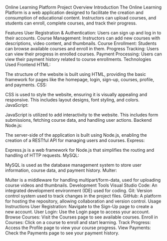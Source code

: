 Online Learning Platform Project Overview
Introduction
The Online Learning Platform is a web application designed to facilitate the creation and consumption of educational content. Instructors can upload courses, and students can enroll, complete courses, and track their progress.

Features
User Registration & Authentication: Users can sign up and log in to their accounts.
Course Management: Instructors can add new courses with descriptions, video content, and thumbnails.
Course Enrollment: Students can browse available courses and enroll in them.
Progress Tracking: Users can view their progress in enrolled courses.
Payment Processing: Users can view their payment history related to course enrollments.
Technologies Used
Frontend
HTML:

The structure of the website is built using HTML, providing the basic framework for pages like the homepage, login, sign-up, courses, profile, and payments.
CSS:

CSS is used to style the website, ensuring it is visually appealing and responsive. This includes layout designs, font styling, and colors.
JavaScript:

JavaScript is utilized to add interactivity to the website. This includes form submissions, fetching course data, and handling user actions.
Backend
Node.js:

The server-side of the application is built using Node.js, enabling the creation of a RESTful API for managing users and courses.
Express:

Express.js is a web framework for Node.js that simplifies the routing and handling of HTTP requests.
MySQL:

MySQL is used as the database management system to store user information, course data, and payment history.
Multer:

Multer is a middleware for handling multipart/form-data, used for uploading course videos and thumbnails.
Development Tools
Visual Studio Code: An integrated development environment (IDE) used for coding.
Git: Version control system used to track changes in the project files.
GitHub: A platform for hosting the repository, allowing collaboration and version control.
Usage Instructions
User Registration: Navigate to the Sign-Up page to create a new account.
User Login: Use the Login page to access your account.
Browse Courses: Visit the Courses page to see available courses.
Enroll in Courses: Click on a course to enroll and start learning.
Track Progress: Access the Profile page to view your course progress.
View Payments: Check the Payments page to see your payment history.

